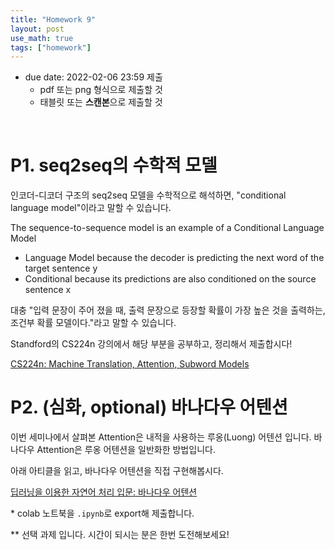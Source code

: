 ```yaml
---
title: "Homework 9"
layout: post
use_math: true
tags: ["homework"]
---
```


- due date: 2022-02-06 23:59 제출
  - pdf 또는 png 형식으로 제출할 것
  - 태블릿 또는 **스캔본**으로 제출할 것

<br/>

# P1. seq2seq의 수학적 모델

인코더-디코더 구조의 seq2seq 모델을 수학적으로 해석하면, "conditional language model"이라고 말할 수 있습니다.

<div class="statement" markdown="1">

The sequence-to-sequence model is an example of a Conditional Language Model
- Language Model because the decoder is predicting the
next word of the target sentence y
- Conditional because its predictions are also conditioned on the source sentence x

</div>

대충 "입력 문장이 주어 졌을 때, 출력 문장으로 등장할 확률이 가장 높은 것을 출력하는, 조건부 확률 모델이다."라고 말할 수 있습니다.

Standford의 CS224n 강의에서 해당 부분을 공부하고, 정리해서 제출합시다!

[CS224n: Machine Translation, Attention, Subword Models](http://web.stanford.edu/class/cs224n/#:~:text=Machine%20Translation%2C%20Attention%2C%20Subword%20Models)

# P2. (심화, optional) 바나다우 어텐션

이번 세미나에서 살펴본 Attention은 내적을 사용하는 루옹(Luong) 어텐션 입니다. 바나다우 Attention은 루옹 어텐션을 일반화한 방법입니다.

아래 아티클을 읽고, 바나다우 어텐션을 직접 구현해봅시다.

[딥러닝을 이용한 자연어 처리 입문: 바나다우 어텐션](https://wikidocs.net/73161)

\* colab 노트북을 `.ipynb`로 export해 제출합니다. 

\** 선택 과제 입니다. 시간이 되시는 분은 한번 도전해보세요!
